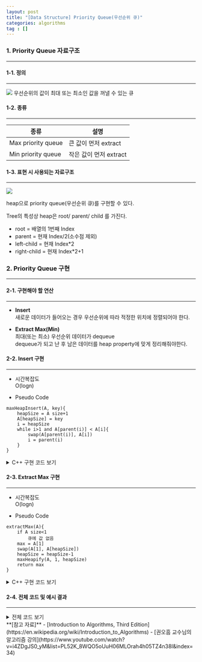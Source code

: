 ```yaml
---
layout: post
title: "[Data Structure] Priority Queue(우선순위 큐)"
categories: algorithms
tag : []
---
```


### 1. Priority Queue 자료구조
---

#### 1-1. 정의 
---
![](https://krispediadot.github.io/assets/images/priority_queue_1.jpg)
우선순위의 값이 최대 또는 최소인 값을 꺼낼 수 있는 큐  

#### 1-2. 종류 
---

| 종류       | 설명           |
| ------------- | ------------- |
| Max priority queue | 큰 값이 먼저 extract |
| Min priority queue | 작은 값이 먼저 extract |
 
#### 1-3. 표현 시 사용되는 자료구조 
---
![](https://krispediadot.github.io/assets/images/heap_2.jpg)

heap으로 priority queue(우선순위 큐)를 구현할 수 있다.  

Tree의 특성상 heap은 root/ parent/ child 를 가진다.  

- root = 배열의 1번째 Index
- parent = 현재 Index/2(소수점 제외)
- left-child = 현재 Index*2
- right-child = 현재 Index*2+1

### 2. Priority Queue 구현 
---

#### 2-1. 구현해야 할 연산 
---
- **Insert**  
새로운 데이터가 들어오는 경우 우선순위에 따라 적정한 위치에 정렬되어야 한다.  

- **Extract Max(Min)**  
최대(또는 최소) 우선순위 데이터가 dequeue  
dequeue가 되고 난 후 남은 데이터를 heap property에 맞게 정리해줘야한다.   

#### 2-2. Insert 구현
---
- 시간복잡도  
O(logn)

- Pseudo Code
```
maxHeapInsert(A, key){
    heapSize = A size+1
    A[heapSize] = key
    i = heapSize
    while i>1 and A[parent(i)] < A[i]{
        swap(A[parent(i)], A[i])
        i = parent(i)
    }
}
```

<details>
<summary>C++ 구현 코드 보기</summary>
<div markdown="1">

```cpp
void swap(int *a, int *b){
    int *temp = a;
    *a = *b;
    b = temp;
}
void maxHeapInsert(int *arr, int n, int key){
    int heapSize = n+1;
    arr[heapSize] = key;
    int i = heapSize;
    while(i>1 && arr[int(i/2)] < arr[i]){
        swap(arr[i], arr[int(i/2)]);
        i = int(i/2);
    }
}
```
</div>
</details>


#### 2-3. Extract Max 구현 
---
- 시간복잡도  
O(logn)

- Pseudo Code
```
extractMax(A){
    if A size<1
        큐에 값 없음 
    max = A[1]
    swap(A[1], A[heapSize])
    heapSize = heapSize-1
    maxHeapify(A, 1, heapSize)
    return max
}
```

<details>
<summary>C++ 구현 코드 보기</summary>
<div markdown="1">

```cpp
void swap(int *a, int *b){
    int *temp = a;
    *a = *b;
    b = temp;
}
int extractMax(int *arr, int n){
    if(n<1)
        return NULL;
    int max = arr[1];
    swap(arr[1], arr[n]);
    n-=1;
    maxHeapify_iterative(arr, 1, n);
    return max;
}
```
</div>
</details>

#### 2-4. 전체 코드 및 예시 결과
---
<details>
<summary>전체 코드 보기</summary>
<div markdown="1">

```cpp
#include<iostream>
using namespace std;

void swap(int *a, int *b){
    int *temp = a;
    *a = *b;
    b = temp;
}
void maxHeapify_recursive(int *arr, int root, int n) {
    if(root*2>n)
        return;
    int k = root*2;
    if(root*2+1<=n)
        k = arr[root*2]>arr[root*2+1]? root*2:root*2+1;

    if(arr[root]>=arr[k])
        return;
    swap(arr[root], arr[k]);
    maxHeapify_recursive(arr, k, n);
}
void maxHeapify_iterative(int *arr, int root, int n){
    while(root*2<=n){
        int k = root*2;
        if(root*2+1<=n)
            k = arr[root*2]>arr[root*2+1]? root*2:root*2+1;

        if(arr[root]>=arr[k])
            return;
        swap(arr[root], arr[k]);
        root = k;
    }
}
void buildMaxHeap(int *arr, int n){
    for(int i=int(n/2); i>0; i--){
        //maxHeapify_recursive(arr, i, n);
        maxHeapify_iterative(arr, i, n);
    }
}
void maxHeapInsert(int *arr, int n, int key){
    int heapSize = n+1;
    arr[heapSize] = key;
    int i = heapSize;
    while(i>1 && arr[int(i/2)] < arr[i]){
        swap(arr[i], arr[int(i/2)]);
        i = int(i/2);
    }
}
int extractMax(int *arr, int n){
    if(n<1)
        return NULL;
    int max = arr[1];
    swap(arr[1], arr[n]);
    n-=1;
    maxHeapify_iterative(arr, 1, n);
    return max;
}
int main(){
    int n=10;
    int arr[] = {0,4,1,3,2,16,9,10,14,8,7};

    buildMaxHeap(arr, n);
    //heapSort(arr, n);
    //maxHeapInsert(arr, n, 18);
    for(int i=1; i<=n; i++) cout<<arr[i]<<" ";
    cout<<endl;
    cout<<extractMax(arr, n)<<endl;
    for(int i=1; i<=n-1; i++) cout<<arr[i]<<" ";
    cout<<endl;


    return 0;
}
```
</div>
</details>

<div class="divider"></div>
**[참고 자료]**
- [Introduction to Algorithms, Third Edition](https://en.wikipedia.org/wiki/Introduction_to_Algorithms)
- [권오흠 교수님의 알고리즘 강의](https://www.youtube.com/watch?v=i4ZDgJS0_yM&list=PL52K_8WQO5oUuH06MLOrah4h05TZ4n38l&index=34)
